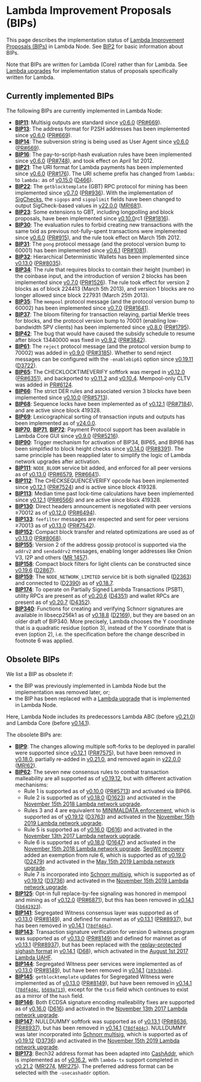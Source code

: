 Lambda Improvement Proposals (BIPs)
====================================

This page describes the implementation status of [Lambda Improvement Proposals (BIPs)](https://github.com/lambda/bips/blob/master/README.mediawiki)
in Lambda Node. See [BIP2](https://github.com/lambda/bips/blob/master/bip-0002.mediawiki)
for basic information about BIPs.

Note that BIPs are written for Lambda (Core) rather than for Lambda. See
[Lambda upgrades](LMA-upgrades.md) for implementation status of proposals
specifically written for Lambda.

Currently implemented BIPs
--------------------------

The following BIPs are currently implemented in Lambda Node:

* **[BIP11](https://github.com/lambda/bips/blob/master/bip-0011.mediawiki)**: Multisig outputs are standard since [v0.6.0](release-notes/release-notes-0.6.0.md) ([PR#669](https://github.com/lambda/lambda/pull/669)).
* **[BIP13](https://github.com/lambda/bips/blob/master/bip-0013.mediawiki)**: The address format for P2SH addresses has been implemented since [v0.6.0](release-notes/release-notes-0.6.0.md) ([PR#669](https://github.com/lambda/lambda/pull/669)).
* **[BIP14](https://github.com/lambda/bips/blob/master/bip-0014.mediawiki)**: The subversion string is being used as User Agent since [v0.6.0](release-notes/release-notes-0.6.0.md) ([PR#669](https://github.com/lambda/lambda/pull/669)).
* **[BIP16](https://github.com/lambda/bips/blob/master/bip-0016.mediawiki)**: The pay-to-script-hash evaluation rules have been implemented since [v0.6.0](release-notes/release-notes-0.6.0.md) ([PR#748](https://github.com/lambda/lambda/pull/748)), and took effect on April 1st 2012.
* **[BIP21](https://github.com/lambda/bips/blob/master/bip-0021.mediawiki)**: The URI format for Lambda payments has been implemented since [v0.6.0](release-notes/release-notes-0.6.0.md) ([PR#176](https://github.com/lambda/lambda/pull/176)). The URI scheme prefix has changed from `lambda:` to `lambda:` as of [v0.15.0](release-notes/release-notes-0.15.0.md) ([D466](https://github.com/lambdablockchain/lambda-node/-/commit/ca07bf33a79ff586d05634af8d31053512309466)).
* **[BIP22](https://github.com/lambda/bips/blob/master/bip-0022.mediawiki)**: The `getblocktemplate` (GBT) RPC protocol for mining has been implemented since [v0.7.0](release-notes/release-notes-0.7.0.md) ([PR#936](https://github.com/lambda/lambda/pull/936)). With the implementation of [SigChecks](https://upgradespecs.lambdanode.org/2020-05-15-sigchecks/), the `sigops` and `sigoplimit` fields have been changed to output SigCheck-based values in [v22.0.0](release-notes/release-notes-22.0.0.md) ([MR!681](https://github.com/lambdablockchain/lambda-node/-/merge_requests/681)).
* **[BIP23](https://github.com/lambda/bips/blob/master/bip-0023.mediawiki)**: Some extensions to GBT, including longpolling and block proposals, have been implemented since [v0.10.0](release-notes/release-notes-0.10.0.md)rc1 ([PR#1816](https://github.com/lambda/lambda/pull/1816)).
* **[BIP30](https://github.com/lambda/bips/blob/master/bip-0030.mediawiki)**: The evaluation rules to forbid creating new transactions with the same txid as previous not-fully-spent transactions were implemented since [v0.6.0](release-notes/release-notes-0.6.0.md) ([PR#915](https://github.com/lambda/lambda/pull/915)), and the rule took effect on March 15th 2012.
* **[BIP31](https://github.com/lambda/bips/blob/master/bip-0031.mediawiki)**: The `pong` protocol message (and the protocol version bump to 60001) has been implemented since [v0.6.1](release-notes/release-notes-0.6.1.md) ([PR#1081](https://github.com/lambda/lambda/pull/1081)).
* **[BIP32](https://github.com/lambda/bips/blob/master/bip-0032.mediawiki)**: Hierarchical Deterministic Wallets has been implemented since [v0.13.0](release-notes/release-notes-0.13.0.md) ([PR#8035](https://github.com/lambda/lambda/pull/8035)).
* **[BIP34](https://github.com/lambda/bips/blob/master/bip-0034.mediawiki)**: The rule that requires blocks to contain their height (number) in the coinbase input, and the introduction of version 2 blocks has been implemented since [v0.7.0](release-notes/release-notes-0.7.0.md) ([PR#1526](https://github.com/lambda/lambda/pull/1526)). The rule took effect for version 2 blocks as of block 224413 (March 5th 2013), and version 1 blocks are no longer allowed since block 227931 (March 25th 2013).
* **[BIP35](https://github.com/lambda/bips/blob/master/bip-0035.mediawiki)**: The `mempool` protocol message (and the protocol version bump to 60002) has been implemented since [v0.7.0](release-notes/release-notes-0.7.0.md) ([PR#1641](https://github.com/lambda/lambda/pull/1641)).
* **[BIP37](https://github.com/lambda/bips/blob/master/bip-0037.mediawiki)**: The bloom filtering for transaction relaying, partial Merkle trees for blocks, and the protocol version bump to 70001 (enabling low-bandwidth SPV clients) has been implemented since [v0.8.0](release-notes/release-notes-0.8.0.md) ([PR#1795](https://github.com/lambda/lambda/pull/1795)).
* **[BIP42](https://github.com/lambda/bips/blob/master/bip-0042.mediawiki)**: The bug that would have caused the subsidy schedule to resume after block 13440000 was fixed in [v0.9.2](release-notes/release-notes-0.9.2.md) ([PR#3842](https://github.com/lambda/lambda/pull/3842)).
* **[BIP61](https://github.com/lambda/bips/blob/master/bip-0061.mediawiki)**: The `reject` protocol message (and the protocol version bump to 70002) was added in [v0.9.0](release-notes/release-notes-0.9.0.md) ([PR#3185](https://github.com/lambda/lambda/pull/3185)). Whether to send reject messages can be configured with the `-enablebip61` option since [v0.19.11](release-notes/release-notes-0.19.11.md) ([D3722](https://github.com/lambdablockchain/lambda-node/-/commit/c01807916050ff6b6afe7a55ec9fe6311981263a)).
* **[BIP65](https://github.com/lambda/bips/blob/master/bip-0065.mediawiki)**: The CHECKLOCKTIMEVERIFY softfork was merged in [v0.12.0](release-notes/release-notes-0.12.0.md) ([PR#6351](https://github.com/lambda/lambda/pull/6351)), and backported to [v0.11.2](release-notes/release-notes-0.11.2.md) and [v0.10.4](release-notes/release-notes-0.10.4.md). Mempool-only CLTV was added in [PR#6124](https://github.com/lambda/lambda/pull/6124).
* **[BIP66](https://github.com/lambda/bips/blob/master/bip-0066.mediawiki)**: The strict DER rules and associated version 3 blocks have been implemented since [v0.10.0](release-notes/release-notes-0.10.0.md) ([PR#5713](https://github.com/lambda/lambda/pull/5713)).
* **[BIP68](https://github.com/lambda/bips/blob/master/bip-0068.mediawiki)**: Sequence locks have been implemented as of [v0.12.1](release-notes/release-notes-0.12.1.md) ([PR#7184](https://github.com/lambda/lambda/pull/7184)), and are active since block 419328.
* **[BIP69](https://github.com/lambda/bips/blob/master/bip-0069.mediawiki)**: Lexicographical sorting of transaction inputs and outputs has been implemented as of [v24.0.0](release-notes/release-notes-24.0.0.md).
* **[BIP70](https://github.com/lambda/bips/blob/master/bip-0070.mediawiki)**, **[BIP71](https://github.com/lambda/bips/blob/master/bip-0071.mediawiki)**, **[BIP72](https://github.com/lambda/bips/blob/master/bip-0072.mediawiki)**: Payment Protocol support has been available in Lambda Core GUI since [v0.9.0](release-notes/release-notes-0.9.0.md) ([PR#5216](https://github.com/lambda/lambda/pull/5216)).
* **[BIP90](https://github.com/lambda/bips/blob/master/bip-0090.mediawiki)**: Trigger mechanism for activation of BIP34, BIP65, and BIP66 has been simplified to block height checks since [v0.14.0](release-notes/release-notes-0.14.0.md) ([PR#8391](https://github.com/lambda/lambda/pull/8391)). The same principle has been reapplied later to simplify the logic of Lambda network upgrades after activation.
* **[BIP111](https://github.com/lambda/bips/blob/master/bip-0111.mediawiki)**: `NODE_BLOOM` service bit added, and enforced for all peer versions as of [v0.13.0](release-notes/release-notes-0.13.0.md) ([PR#6579](https://github.com/lambda/lambda/pull/6579), [PR#6641](https://github.com/lambda/lambda/pull/6641)).
* **[BIP112](https://github.com/lambda/bips/blob/master/bip-0112.mediawiki)**: The CHECKSEQUENCEVERIFY opcode has been implemented since [v0.12.1](release-notes/release-notes-0.12.1.md) ([PR#7524](https://github.com/lambda/lambda/pull/7524)) and is active since block 419328.
* **[BIP113](https://github.com/lambda/bips/blob/master/bip-0113.mediawiki)**: Median time past lock-time calculations have been implemented since [v0.12.1](release-notes/release-notes-0.12.1.md) ([PR#6566](https://github.com/lambda/lambda/pull/6566)) and are active since block 419328.
* **[BIP130](https://github.com/lambda/bips/blob/master/bip-0130.mediawiki)**: Direct headers announcement is negotiated with peer versions ≥70012 as of [v0.12.0](release-notes/release-notes-0.12.0.md) ([PR#6494](https://github.com/lambda/lambda/pull/6494)).
* **[BIP133](https://github.com/lambda/bips/blob/master/bip-0133.mediawiki)**: `feefilter` messages are respected and sent for peer versions ≥70013 as of [v0.13.0](release-notes/release-notes-0.13.0.md) ([PR#7542](https://github.com/lambda/lambda/pull/7542)).
* **[BIP152](https://github.com/lambda/bips/blob/master/bip-0152.mediawiki)**: Compact block transfer and related optimizations are used as of [v0.13.0](release-notes/release-notes-0.13.0.md) ([PR#8068](https://github.com/lambda/lambda/pull/8068)).
* **[BIP155](https://github.com/lambda/bips/blob/master/bip-0155.mediawiki)**: Version 2 of the address gossip protocol is supported via the `addrv2` and `sendaddrv2` messages, enabling longer addresses like Onion V3, I2P and others ([MR 1457](https://github.com/lambdablockchain/lambda-node/-/merge_requests/1457)).
* **[BIP158](https://github.com/lambda/bips/blob/master/bip-0158.mediawiki)**: Compact block filters for light clients can be constructed since [v0.19.6](release-notes/release-notes-0.19.6.md) ([D2867](https://github.com/lambdablockchain/lambda-node/-/commit/f1cf815042782737c7c557ee1c4d9ae12e349e4f)).
* **[BIP159](https://github.com/lambda/bips/blob/master/bip-0159.mediawiki)**: The `NODE_NETWORK_LIMITED` service bit is both signalled ([D2363](https://github.com/lambdablockchain/lambda-node/-/commit/00fa5cd2962e5d0ded4dc2352f45f8b29504d06c)) and connected to ([D2390](https://github.com/lambdablockchain/lambda-node/-/commit/7a1e39e8364c4f06ba83e6e091cbc91f75ad7d05)) as of [v0.18.7](release-notes/release-notes-0.18.7.md).
* **[BIP174](https://github.com/lambda/bips/blob/master/bip-0174.mediawiki)**: To operate on Partially Signed Lambda Transactions (PSBT), utility RPCs are present as of [v0.20.6](release-notes/release-notes-0.20.6.md) ([D4351](https://github.com/lambdablockchain/lambda-node/-/commit/6e5278d366157ba51890cdb77602b253a8b7c0b9)) and wallet RPCs are present as of [v0.20.7](release-notes/release-notes-0.20.7.md) ([D4352](https://github.com/lambdablockchain/lambda-node/-/commit/f25d2ad300d902f1e99ffaf7ff0037bbc586b44b)).
* **[BIP340](https://github.com/lambda/bips/blob/master/bip-0340.mediawiki)**: Functions for creating and verifying Schnorr signatures are available in libsecp256k1 as of [v0.18.8](release-notes/release-notes-0.18.8.md) ([D2169](https://github.com/lambdablockchain/lambda-node/-/commit/2cbe9dc971bd3a3e7e25684afb2e080d184917a7)), but they are based on an older draft of BIP340. More precisely, Lambda chooses the Y coordinate that is a quadratic residue (option 3), instead of the Y coordinate that is even (option 2), i.e. the specification before the change described in footnote 6 was applied.

Obsolete BIPs
-------------

We list a BIP as obsolete if:

* the BIP was previously implemented in Lambda Node but the implementation
  was removed later, or;
* the BIP has been replaced with a [Lambda upgrade](LMA-upgrades.md) that
  is implemented in Lambda Node.

Here, Lambda Node includes its predecessors Lambda ABC (before [v0.21.0](release-notes/release-notes-0.21.0.md))
and Lambda Core (before [v0.14.1](release-notes/release-notes-0.14.1.md)).

The obsolete BIPs are:

* **[BIP9](https://github.com/lambda/bips/blob/master/bip-0009.mediawiki)**: The changes allowing multiple soft-forks to be deployed in parallel were supported since [v0.12.1](release-notes/release-notes-0.12.1.md)  ([PR#7575](https://github.com/lambda/lambda/pull/7575)), but have been removed in [v0.18.0](release-notes/release-notes-0.18.0.md), partially re-added in [v0.21.0](release-notes/release-notes-0.21.0.md), and removed again in [v22.0.0](release-notes/release-notes-22.0.0.md) ([MR!62](https://github.com/lambdablockchain/lambda-node/-/merge_requests/62)).
* **[BIP62](https://github.com/lambda/bips/blob/master/bip-0062.mediawiki)**: The seven new consensus rules to combat transaction malleability are all supported as of [v0.19.12](release-notes/release-notes-0.19.12.md), but with different activation mechanisms:
    * Rule 1 is supported as of [v0.10.0](release-notes/release-notes-0.10.0.md) ([PR#5713](https://github.com/lambda/lambda/pull/5713)) and activated via BIP66.
    * Rule 2 is supported as of [v0.18.0](release-notes/release-notes-0.18.0.md) ([D1623](https://github.com/lambdablockchain/lambda-node/-/commit/4714cd3622565b35d08fa71d932482ad760cc0ba)) and activated in the [November 15th 2018 Lambda network upgrade](https://upgradespecs.lambdanode.org/2018-nov-upgrade/).
    * Rules 3 and 4 are equivalent to [MINIMALDATA enforcement](https://upgradespecs.lambdanode.org/2019-11-15-minimaldata/), which is supported as of [v0.19.12](release-notes/release-notes-0.19.12.md) ([D3763](https://github.com/lambdablockchain/lambda-node/-/commit/38d64b15884bcc0cd2e84ecc7c0fd9b3d2a50930)) and activated in the [November 15th 2019 Lambda network upgrade](https://upgradespecs.lambdanode.org/2019-11-15-upgrade/).
    * Rule 5 is supported as of [v0.16.0](release-notes/release-notes-0.16.0.md) ([D616](https://github.com/lambdablockchain/lambda-node/-/commit/aeb72d7f3c737947090884390fbe28d00e4e0621)) and activated in the [November 13th 2017 Lambda network upgrade](https://upgradespecs.lambdanode.org/nov-13-hardfork-spec/).
    * Rule 6 is supported as of [v0.18.0](release-notes/release-notes-0.18.0.md) ([D1647](https://github.com/lambdablockchain/lambda-node/-/commit/073d453b4ae71b0744e4b1b723066373a3b80acb)) and activated in the [November 15th 2018 Lambda network upgrade](https://upgradespecs.lambdanode.org/2018-nov-upgrade/). [SegWit recovery](https://upgradespecs.lambdanode.org/2019-05-15-segwit-recovery/) added an exemption from rule 6, which is supported as of [v0.19.0](release-notes/release-notes-0.19.0.md) ([D2479](https://github.com/lambdablockchain/lambda-node/-/commit/f19955048697770a9743458f823a6c84d8140ac4)) and activated in the [May 15th 2019 Lambda network upgrade](https://upgradespecs.lambdanode.org/2019-05-15-upgrade/).
    * Rule 7 is incorporated into [Schnorr multisig](https://upgradespecs.lambdanode.org/2019-11-15-schnorrmultisig/), which is supported as of [v0.19.12](release-notes/release-notes-0.19.12.md) ([D3736](https://github.com/lambdablockchain/lambda-node/-/commit/2a1e1d244b1b31ac5b4a800bf085578b85a6af9f)) and activated in the [November 15th 2019 Lambda network upgrade](https://upgradespecs.lambdanode.org/2019-11-15-upgrade/).
* **[BIP125](https://github.com/lambda/bips/blob/master/bip-0125.mediawiki)**: Opt-in full replace-by-fee signaling was honored in mempool and mining as of [v0.12.0](release-notes/release-notes-0.12.0.md) ([PR#6871](https://github.com/lambda/lambda/pull/6871)), but this has been removed in [v0.14.1](release-notes/release-notes-0.14.1.md) ([`5b641923`](https://github.com/lambdablockchain/lambda-node/-/commit/5b6419234d530b661977ec5b3960473c23a9e3fc)).
* **[BIP141](https://github.com/lambda/bips/blob/master/bip-0141.mediawiki)**: Segregated Witness consensus layer was supported as of [v0.13.0](release-notes/release-notes-0.13.0.md) ([PR#8149](https://github.com/lambda/lambda/pull/8149)), and defined for mainnet as of [v0.13.1](release-notes/release-notes-0.13.1.md) ([PR#8937](https://github.com/lambda/lambda/pull/8937)), but has been removed in [v0.14.1](release-notes/release-notes-0.14.1.md) ([`78df4d4c`](https://github.com/lambdablockchain/lambda-node/-/commit/78df4d4c045956c17b79e290133e7788f2d2ff7b)).
* **[BIP143](https://github.com/lambda/bips/blob/master/bip-0143.mediawiki)**: Transaction signature verification for version 0 witness program was supported as of [v0.13.0](release-notes/release-notes-0.13.0.md) ([PR#8149](https://github.com/lambda/lambda/pull/8149)) and defined for mainnet as of [v0.13.1](release-notes/release-notes-0.13.1.md) ([PR#8937](https://github.com/lambda/lambda/pull/8937)), but has been replaced with the [replay-protected sighash format](https://upgradespecs.lambdanode.org/replay-protected-sighash/) in [v0.14.1](release-notes/release-notes-0.14.1.md) ([D68](https://github.com/lambdablockchain/lambda-node/-/commit/db6218a119dda2ed09d42bb45e44abff9810d7ec#4991ff4d3409dea6845eb786eea9b14f5b78b1cd)), which activated in the [August 1st 2017 Lambda UAHF](https://upgradespecs.lambdanode.org/uahf-technical-spec/).
* **[BIP144](https://github.com/lambda/bips/blob/master/bip-0144.mediawiki)**: Segregated Witness peer services were implemented as of [v0.13.0](release-notes/release-notes-0.13.0.md) ([PR#8149](https://github.com/lambda/lambda/pull/8149)), but have been removed in [v0.14.1](release-notes/release-notes-0.14.1.md) ([`103cbb8e`](https://github.com/lambdablockchain/lambda-node/-/commit/103cbb8e035745e9303350d57d85b32c1330cdf5)).
* **[BIP145](https://github.com/lambda/bips/blob/master/bip-0145.mediawiki)**: `getblocktemplate` updates for Segregated Witness were implemented as of [v0.13.0](release-notes/release-notes-0.13.0.md) ([PR#8149](https://github.com/lambda/lambda/pull/8149)), but have been removed in [v0.14.1](release-notes/release-notes-0.14.1.md) ([`78df4d4c`](https://github.com/lambdablockchain/lambda-node/-/commit/78df4d4c045956c17b79e290133e7788f2d2ff7b), [`b569a713`](https://github.com/lambdablockchain/lambda-node/-/commit/b569a7134199f898098b736341ef8bb4cceb6d11)), except for the `txid` field which continues to exist as a mirror of the `hash` field.
* **[BIP146](https://github.com/lambda/bips/blob/master/bip-0146.mediawiki)**: Both ECDSA signature encoding malleability fixes are supported as of [v0.16.0](release-notes/release-notes-0.16.0.md) ([D616](https://github.com/lambdablockchain/lambda-node/-/commit/aeb72d7f3c737947090884390fbe28d00e4e0621)) and activated in the [November 13th 2017 Lambda network upgrade](https://upgradespecs.lambdanode.org/nov-13-hardfork-spec/).
* **[BIP147](https://github.com/lambda/bips/blob/master/bip-0147.mediawiki)**: NULLDUMMY softfork was supported as of [v0.13.1](release-notes/release-notes-0.13.1.md) ([PR#8636](https://github.com/lambda/lambda/pull/8636), [PR#8937](https://github.com/lambda/lambda/pull/8937)), but has been removed in [v0.14.1](release-notes/release-notes-0.14.1.md) ([`78df4d4c`](https://github.com/lambdablockchain/lambda-node/-/commit/78df4d4c045956c17b79e290133e7788f2d2ff7b)). NULLDUMMY was later incorporated into [Schnorr multisig](https://upgradespecs.lambdanode.org/2019-11-15-schnorrmultisig/), which is supported as of [v0.19.12](release-notes/release-notes-0.19.12.md) ([D3736](https://github.com/lambdablockchain/lambda-node/-/commit/2a1e1d244b1b31ac5b4a800bf085578b85a6af9f)) and activated in the [November 15th 2019 Lambda network upgrade](https://upgradespecs.lambdanode.org/2019-11-15-upgrade/).
* **[BIP173](https://github.com/lambda/bips/blob/master/bip-0173.mediawiki)**: Bech32 address format has been adapted into [CashAddr](https://upgradespecs.lambdanode.org/cashaddr/), which is implemented as of [v0.16.2](release-notes/release-notes-0.16.2.md), with `lambda-tx` support completed in [v0.21.2](release-notes/release-notes-0.21.2.md) ([MR!274](https://github.com/lambdablockchain/lambda-node/-/merge_requests/274), [MR!275](https://github.com/lambdablockchain/lambda-node/-/merge_requests/275)). The preferred address format can be selected with the `-usecashaddr` option.

